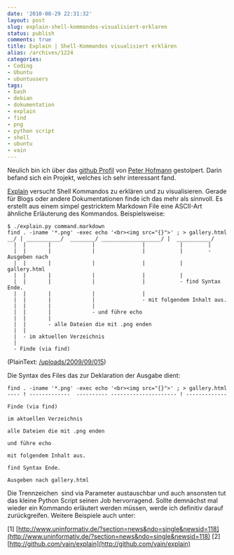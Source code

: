 ```yaml
---
date: '2010-08-29 22:31:32'
layout: post
slug: explain-shell-kommandos-visualisiert-erklaren
status: publish
comments: true
title: Explain | Shell-Kommandos visualisiert erklären
alias: /archives/1224
categories:
- Coding
- Ubuntu
- ubuntuusers
tags:
- bash
- debian
- dokumentation
- explain
- find
- png
- python script
- shell
- ubuntu
- vain
---
```


Neulich bin ich über das [github Profil](http://github.com/vain) von [Peter Hofmann](http://uninformativ.de) gestolpert. Darin befand sich ein Projekt, welches ich sehr interessant fand.

[Explain](http://github.com/vain/explain) versucht Shell Kommandos zu erklären und zu visualisieren. Gerade für Blogs oder andere Dokumentationen finde ich das mehr als sinnvoll. Es erstellt aus einem simpel gestricktem Markdown File eine ASCII-Art ähnliche Erläuterung des Kommandos. Beispielsweise:


    $ ./explain.py command.markdown
    find . -iname '*.png' -exec echo '<br><img src="{}">' ; > gallery.html
    __/ | ___________/  ________/ ___________________/ |  ___________/
      |  |       |             |               |           |        |
      |  |       |             |               |           |        - Ausgeben nach
      |  |       |             |               |           |           gallery.html
      |  |       |             |               |           |
      |  |       |             |               |           - find Syntax Ende.
      |  |       |             |               |
      |  |       |             |               - mit folgendem Inhalt aus.
      |  |       |             |
      |  |       |             - und führe echo
      |  |       |
      |  |       - alle Dateien die mit .png enden
      |  |
      |  - im aktuellen Verzeichnis
      |
      - Finde (via find)


(PlainText: [/uploads/2009/09/015](/uploads/2009/09/015))

Die Syntax des Files das zur Deklaration der Ausgabe dient:


    find . -iname '*.png' -exec echo '<br><img src="{}">' ; > gallery.html
    ---- ! -------------  ---------- --------------------- ! -------------

    Finde (via find)

    im aktuellen Verzeichnis

    alle Dateien die mit .png enden

    und führe echo

    mit folgendem Inhalt aus.

    find Syntax Ende.

    Ausgeben nach gallery.html


Die Trennzeichen  sind via Parameter austauschbar und auch ansonsten tut das kleine Python Script seinen Job hervorragend. Sollte demnächst mal wieder ein Kommando erläutert werden müssen, werde ich definitiv darauf zurückgreifen. Weitere Beispiele auch unter:

[1] [http://www.uninformativ.de/?section=news&ndo=single&newsid=118](http://www.uninformativ.de/?section=news&ndo=single&newsid=118)
[2] [http://github.com/vain/explain](http://github.com/vain/explain)
